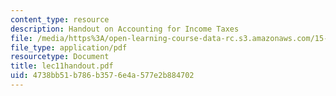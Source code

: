 ```yaml
---
content_type: resource
description: Handout on Accounting for Income Taxes
file: /media/https%3A/open-learning-course-data-rc.s3.amazonaws.com/15-514-financial-and-managerial-accounting-summer-2003/4738bb51b786b3576e4a577e2b884702_lec11handout.pdf
file_type: application/pdf
resourcetype: Document
title: lec11handout.pdf
uid: 4738bb51-b786-b357-6e4a-577e2b884702
---
```

